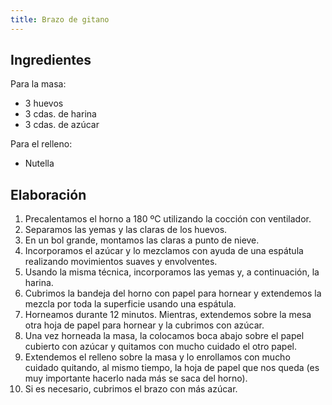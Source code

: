 ```yaml
---
title: Brazo de gitano
---
```


## Ingredientes

Para la masa:
- 3 huevos
- 3 cdas. de harina
- 3 cdas. de azúcar

Para el relleno:
- Nutella

## Elaboración

1. Precalentamos el horno a 180 ºC utilizando la cocción con ventilador.
2. Separamos las yemas y las claras de los huevos.
3. En un bol grande, montamos las claras a punto de nieve.
4. Incorporamos el azúcar y lo mezclamos con ayuda de una espátula realizando movimientos suaves y envolventes.
5. Usando la misma técnica, incorporamos las yemas y, a continuación, la harina.
6. Cubrimos la bandeja del horno con papel para hornear y extendemos la mezcla por toda la superficie usando una espátula. 
7. Horneamos durante 12 minutos. Mientras, extendemos sobre la mesa otra hoja de papel para hornear y la cubrimos con azúcar.
8. Una vez horneada la masa, la colocamos boca abajo sobre el papel cubierto con azúcar y quitamos con mucho cuidado el otro papel.
9. Extendemos el relleno sobre la masa y lo enrollamos con mucho cuidado quitando, al mismo tiempo, la hoja de papel que nos queda (es muy importante hacerlo nada más se saca del horno). 
10. Si es necesario, cubrimos el brazo con más azúcar.